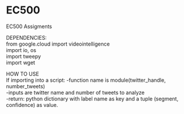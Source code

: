 # EC500
EC500 Assigments<br />

DEPENDENCIES: <br />
from google.cloud import videointelligence<br />
  import io, os<br />
  import tweepy<br />
  import wget<br />
  
  
  
  
HOW TO USE <br />
 If importing into a script: -function name is module(twitter_handle, number_tweets)<br />
                             -inputs are twitter name and number of tweets to analyze<br />
                             -return: python dictionary with label name as key and a tuple (segment, confidence) as value.
                
